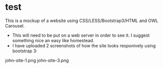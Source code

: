# test

This is a mockup of a website using CSS/LESS/Bootstrap3/HTML and OWL Carousel.  

-  This will need to be put on a web server in order to see it. I suggest something nice an easy like homestead.
-  I have uploaded 2 screenshots of how the site looks responively using bootstrap 3:

john-site-1.png
john-site-3.png

